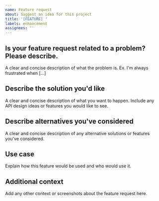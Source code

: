 ```yaml
---
name: Feature request
about: Suggest an idea for this project
title: '[FEATURE] '
labels: enhancement
assignees: ''
---
```


## Is your feature request related to a problem? Please describe.
A clear and concise description of what the problem is. Ex. I'm always frustrated when [...]

## Describe the solution you'd like
A clear and concise description of what you want to happen. Include any API design ideas or features you would like to see.

## Describe alternatives you've considered
A clear and concise description of any alternative solutions or features you've considered.

## Use case
Explain how this feature would be used and who would use it.

## Additional context
Add any other context or screenshots about the feature request here.